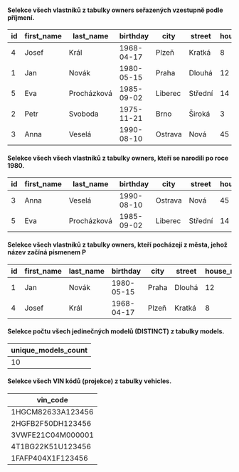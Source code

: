 #### Selekce všech vlastníků z tabulky owners seřazených vzestupně podle příjmení.

| id | first_name | last_name  | birthday   | city     | street   | house_number | zip_code |
|----|------------|------------|------------|----------|----------|--------------|----------|
| 4  | Josef      | Král       | 1968-04-17 | Plzeň    | Kratká   | 8            | 30100    |
| 1  | Jan        | Novák      | 1980-05-15 | Praha    | Dlouhá   | 12           | 11000    |
| 5  | Eva        | Procházková| 1985-09-02 | Liberec  | Střední  | 14           | 46001    |
| 2  | Petr       | Svoboda    | 1975-11-21 | Brno     | Široká   | 3            | 60200    |
| 3  | Anna       | Veselá     | 1990-08-10 | Ostrava  | Nová     | 45           | 70030    |

#### Selekce všech všech vlastníků z tabulky owners, kteří se narodili po roce 1980.

| id | first_name | last_name  | birthday   | city     | street   | house_number | zip_code |
|----|------------|------------|------------|----------|----------|--------------|----------|
| 3  | Anna       | Veselá     | 1990-08-10 | Ostrava  | Nová     | 45           | 70030    |
| 5  | Eva        | Procházková| 1985-09-02 | Liberec  | Střední  | 14           | 46001    |

#### Selekce všech vlastníků z tabulky owners, kteří pocházejí z města, jehož název začíná písmenem P

| id | first_name | last_name | birthday   | city  | street | house_number | zip_code |
|----|------------|-----------|------------|-------|--------|--------------|----------|
| 1  | Jan        | Novák     | 1980-05-15 | Praha | Dlouhá | 12           | 11000    |
| 4  | Josef      | Král      | 1968-04-17 | Plzeň | Kratká | 8            | 30100    |

#### Selekce počtu všech jedinečných modelů (DISTINCT) z tabulky models.

| unique_models_count |
|---------------------|
| 10                  |

#### Selekce všech VIN kódů (projekce) z tabulky vehicles.

| vin_code            |
|---------------------|
| 1HGCM82633A123456   |
| 2HGFB2F50DH123456   |
| 3VWFE21C04M000001   |
| 4T1BG22K51U123456   |
| 1FAFP404X1F123456   |